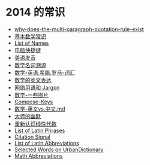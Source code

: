 2014 的常识
===========




* [why-does-the-multi-paragraph-quotation-rule-exist](why-does-the-multi-paragraph-quotation-rule-exist.md)
* [基本数学常识](基本数学常识.md)
* [List of Names](List-of-names.md)
* [电脑快捷键](电脑快捷键.md)
* [美语发音](美语发音.md)
* [数学名词溯源](数学名词.md)
* [数学-英语.希腊.罗马-词汇](数学-英语.希腊.罗马-词汇.md)
* [数学的英文表达](数学的英文表达.md)
* [网络用语和 Jargon](网络用语和Jargon.md)
* [数学-一些图片](数学-一些图片.md)
* [Compose-Keys](Compose-Keys.md)
* [数学-英文vs.中文.md](数学-英文vs.中文.md)
* [大师的幽默](大师的幽默.md)
* [重新认识线性代数](重新认识线性代数.md)
* [List of Latin Phrases](List-of-Latin-Phrases.md)
* [Citation Signal](Citation-Signal.md)
* [List of Latin Abbreviations](List-of-Latin-Abbreviations.md)
* [Selected Words on UrbanDictionary](Selected-Words-on-UrbanDictionary.md)
* [Math Abbreviations](Math-Abbreviations.md)